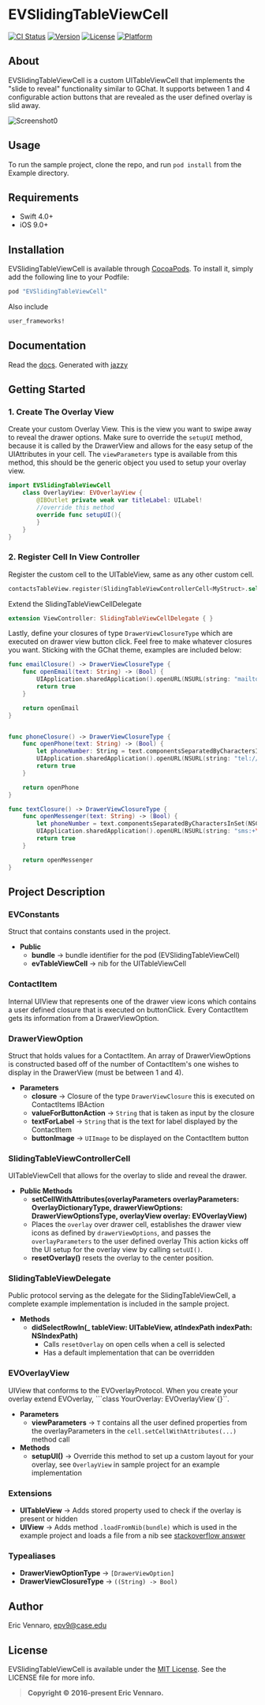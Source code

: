 # EVSlidingTableViewCell

[![CI Status](https://api.travis-ci.org/epv44/EVSlidingTableViewCell.svg)](https://travis-ci.org/epv44/EVSlidingTableViewCell)
[![Version](https://img.shields.io/cocoapods/v/EVSlidingTableViewCell.svg?style=flat)](http://cocoapods.org/pods/EVSlidingTableViewCell)
[![License](https://img.shields.io/cocoapods/l/EVSlidingTableViewCell.svg?style=flat)](http://cocoapods.org/pods/EVSlidingTableViewCell)
[![Platform](https://img.shields.io/cocoapods/p/EVSlidingTableViewCell.svg?style=flat)](http://cocoapods.org/pods/EVSlidingTableViewCell)

## About 

EVSlidingTableViewCell is a custom UITableViewCell that implements the "slide to reveal" functionality similar to GChat.  It supports between 1 and 4 configurable action buttons that are revealed as the user defined overlay is slid away.

![Screenshot0][img0]

## Usage

To run the sample project, clone the repo, and run `pod install` from the Example directory.

## Requirements

* Swift 4.0+
* iOS 9.0+

## Installation

EVSlidingTableViewCell is available through [CocoaPods][podLink]. To install
it, simply add the following line to your Podfile:

```ruby
pod "EVSlidingTableViewCell"
```

Also include

```ruby
user_frameworks!
```

## Documentation
Read the [docs][docsLink]. Generated with [jazzy](https://github.com/realm/jazzy)

## Getting Started

### 1. Create The Overlay View
Create your custom Overlay View.  This is the view you want to swipe away to reveal the drawer options.  Make sure to override the ```setupUI``` method, because it is called by the DrawerView and allows for the easy setup of the UIAttributes in your cell.  The ```viewParameters``` type is available from this method, this should be the generic object you used to setup your overlay view.

````swift
import EVSlidingTableViewCell
    class OverlayView: EVOverlayView {
        @IBOutlet private weak var titleLabel: UILabel!
        //override this method
        override func setupUI(){
        }
    }
}
````

### 2. Register Cell In View Controller

Register the custom cell to the UITableView, same as any other custom cell.

````swift
contactsTableView.register(SlidingTableViewControllerCell<MyStruct>.self, forCellReuseIdentifier: SlidingTableViewControllerCell<Any>.reuseIdentifier)
````

Extend the SlidingTableViewCellDelegate 

````swift
extension ViewController: SlidingTableViewCellDelegate { }
````

Lastly, define your closures of type ```DrawerViewClosureType``` which are executed on drawer view button click.  Feel free to make whatever closures you want.  Sticking with the GChat theme, examples are included below:

````swift
func emailClosure() -> DrawerViewClosureType {
    func openEmail(text: String) -> (Bool) {
        UIApplication.sharedApplication().openURL(NSURL(string: "mailto:\(text)")!)
        return true
    }

    return openEmail
}


func phoneClosure() -> DrawerViewClosureType {
    func openPhone(text: String) -> (Bool) {
        let phoneNumber: String = text.componentsSeparatedByCharactersInSet(NSCharacterSet.decimalDigitCharacterSet().invertedSet).joinWithSeparator("")
        UIApplication.sharedApplication().openURL(NSURL(string: "tel://\(phoneNumber)")!)
        return true
    }

    return openPhone
}

func textClosure() -> DrawerViewClosureType {
    func openMessenger(text: String) -> (Bool) {
        let phoneNumber = text.componentsSeparatedByCharactersInSet(NSCharacterSet.decimalDigitCharacterSet().invertedSet).joinWithSeparator("")
        UIApplication.sharedApplication().openURL(NSURL(string: "sms:+\(phoneNumber)")!)
        return true
    }

    return openMessenger
}
````

## Project Description

### EVConstants
Struct that contains constants used in the project.
* **Public**
    * **bundle** -> bundle identifier for the pod (EVSlidingTableViewCell)
    * **evTableViewCell** -> nib for the UITableViewCell

### ContactItem
Internal UIView that represents one of the drawer view icons which contains a user defined closure that is executed on buttonClick.  Every ContactItem gets its information from a DrawerViewOption.

### DrawerViewOption
Struct that holds values for a ContactItem.  An array of DrawerViewOptions is constructed based off of the number of ContactItem's one wishes to display in the DrawerView (must be between 1 and 4).
* **Parameters**
    * **closure** -> Closure of the type ```DrawerViewClosure``` this is executed on ContactItems IBAction
    * **valueForButtonAction** -> ```String``` that is taken as input by the closure
    * **textForLabel** -> ```String``` that is the text for label displayed by the ContactItem
    * **buttonImage** -> ```UIImage``` to be displayed on the ContactItem button

### SlidingTableViewControllerCell
UITableViewCell that allows for the overlay to slide and reveal the drawer.
* **Public Methods**
    * **setCellWithAttributes(overlayParameters overlayParameters: OverlayDictionaryType, drawerViewOptions: DrawerViewOptionsType, overlayView overlay: EVOverlayView)**
    * Places the ```overlay``` over drawer cell, establishes the drawer view icons as defined by ```drawerViewOptions```, and passes the ```overlayParameters``` to the user defined overlay  This action kicks off the UI setup for the overlay view by calling ```setuUI()```.
    * **resetOverlay()** resets the overlay to the center position.


### SlidingTableViewDelegate
Public protocol serving as the delegate for the SlidingTableViewCell, a complete example implementation is included in the sample project.
* **Methods**
    * **didSelectRowIn(_ tableView: UITableView, atIndexPath indexPath: NSIndexPath)**
        * Calls ```resetOverlay``` on open cells when a cell is selected
        * Has a default implementation that can be overridden

### EVOverlayView
UIView that conforms to the EVOverlayProtocol.  When you create your overlay extend EVOverlay, ```class YourOverlay: EVOverlayView`{}``.
* **Parameters**
    * **viewParameters** -> ```T``` contains all the user defined properties from the overlayParameters in the ```cell.setCellWithAttributes(...)``` method call 
* **Methods**
    * **setupUI()** -> Override this method to set up a custom layout for your overlay, see ```OverlayView``` in sample project for an example implementation

### Extensions
* **UITableView** -> Adds stored property used to check if the overlay is present or hidden
*  **UIView** -> Adds method ```.loadFromNib(bundle)``` which is used in the example project and loads a file from a nib see [stackoverflow answer][stackoverflow]

### Typealiases
* **DrawerViewOptionType** -> ```[DrawerViewOption]```
* **DrawerViewClosureType** -> ```((String) -> Bool)```

## Author

Eric Vennaro, epv9@case.edu

## License

EVSlidingTableViewCell is available under the [MIT License][mitLink]. See the LICENSE file for more info.
>**Copyright &copy; 2016-present Eric Vennaro.**

[img0]:https://raw.githubusercontent.com/epv44/EVSlidingTableViewCell/master/SlidingTableViewCell.gif
[podLink]:http://cocoapods.org
[blogLink]:http://www.ericvennaro.com
[mitLink]:http://opensource.org/licenses/MIT
[stackoverflow]:http://stackoverflow.com/questions/25513271/how-to-initialise-a-uiview-class-with-a-xib-file-in-swift-ios
[docsLink]:https://epv44.github.io/docs/EVSlidingTableViewCell/index.html
